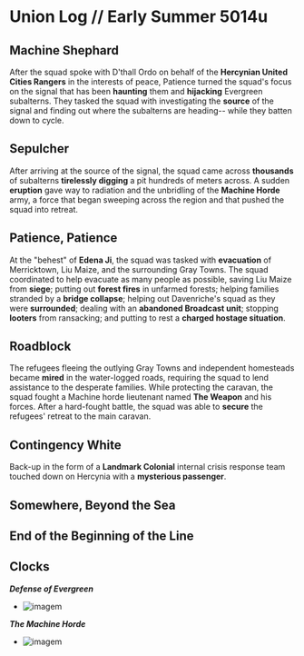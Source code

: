 # Union Log // Early Summer 5014u
## Machine Shephard
After the squad spoke with D'thall Ordo on behalf of the **Hercynian United Cities Rangers** in the interests of peace, Patience turned the squad's focus on the signal that has been **haunting** them and **hijacking** Evergreen subalterns. They tasked the squad with investigating the **source** of the signal and finding out where the subalterns are heading-- while they batten down to cycle.


## Sepulcher
After arriving at the source of the signal, the squad came across **thousands** of subalterns **tirelessly digging** a pit hundreds of meters across. A sudden **eruption** gave way to radiation and the unbridling of the **Machine Horde** army, a force that began sweeping across the region and that pushed the squad into retreat.


## Patience, Patience
At the "behest" of **Edena Ji**, the squad was tasked with **evacuation** of Merricktown, Liu Maize, and the surrounding Gray Towns. The squad coordinated to help evacuate as many people as possible, saving Liu Maize from **siege**; putting out **forest fires** in unfarmed forests; helping families stranded by a **bridge collapse**; helping out Davenriche's squad as they were **surrounded**; dealing with an **abandoned Broadcast unit**; stopping **looters** from ransacking; and putting to rest a **charged hostage situation**.

## Roadblock
The refugees fleeing the outlying Gray Towns and independent homesteads became **mired** in the water-logged roads, requiring the squad to lend assistance to the desperate families. While protecting the caravan, the squad fought a Machine horde lieutenant named **The Weapon** and his forces. After a hard-fought battle, the squad was able to **secure** the refugees' retreat to the main caravan.

## Contingency White
Back-up in the form of a **Landmark Colonial** internal crisis response team touched down on Hercynia with a **mysterious passenger**.

## Somewhere, Beyond the Sea

## End of the Beginning of the Line

## Clocks

***Defense of Evergreen***
- ![imagem](clocks/06/6clock_5.png)

***The Machine Horde***
- ![imagem](clocks/06/6clock_0.png)
